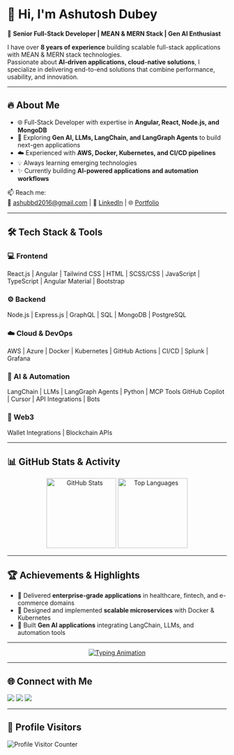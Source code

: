 # 👋 Hi, I'm Ashutosh Dubey

🚀 **Senior Full-Stack Developer | MEAN & MERN Stack | Gen AI Enthusiast**

I have over **8 years of experience** building scalable full-stack applications with MEAN & MERN stack technologies.  
Passionate about **AI-driven applications, cloud-native solutions**, I specialize in delivering end-to-end solutions that combine performance, usability, and innovation.  

---

## 🔥 About Me
- 🌐 Full-Stack Developer with expertise in **Angular, React, Node.js, and MongoDB**
- 🧠 Exploring **Gen AI, LLMs, LangChain, and LangGraph Agents** to build next-gen applications
- ☁️ Experienced with **AWS, Docker, Kubernetes, and CI/CD pipelines**
- 💡 Always learning emerging technologies
- ✨ Currently building **AI-powered applications and automation workflows**

📫 Reach me:  
📧 ashubbd2016@gmail.com | 💼 [LinkedIn](https://www.linkedin.com/in/ashutosh-dubey-44895a12b/) | 🌐 [Portfolio](https://your-portfolio.com)

---

## 🛠️ Tech Stack & Tools

### 💻 Frontend
React.js | Angular | Tailwind CSS | HTML | SCSS/CSS | JavaScript | TypeScript | Angular Material | Bootstrap

### ⚙️ Backend
Node.js | Express.js | GraphQL | SQL | MongoDB | PostgreSQL 

### ☁️ Cloud & DevOps
AWS | Azure | Docker | Kubernetes | GitHub Actions | CI/CD | Splunk | Grafana

### 🤖 AI & Automation
LangChain | LLMs | LangGraph Agents | Python | MCP Tools
GitHub Copilot | Cursor | API Integrations | Bots

### 🔗 Web3
Wallet Integrations | Blockchain APIs

---

## 📊 GitHub Stats & Activity

<p align="center">
  <img src="https://github-readme-stats.vercel.app/api?username=ashu000&show_icons=true&theme=tokyonight" alt="GitHub Stats" height="160"/>
  <img src="https://github-readme-stats.vercel.app/api/top-langs/?username=ashu000&layout=compact&theme=tokyonight" alt="Top Languages" height="160"/>
</p>

---

## 🏆 Achievements & Highlights
- 💼 Delivered **enterprise-grade applications** in healthcare, fintech, and e-commerce domains  
- 🧩 Designed and implemented **scalable microservices** with Docker & Kubernetes  
- 🤖 Built **Gen AI applications** integrating LangChain, LLMs, and automation tools  

---

<p align="center">
  <a href="https://linkedin.com/in/your-profile" target="_blank">
    <img src="https://readme-typing-svg.herokuapp.com?size=26&duration=4000&color=2F81F7&center=true&vCenter=true&width=600&lines=Shoot+me+a+message+on+LinkedIn+!;I'm+always+down+to+collab+:%29" alt="Typing Animation">
  </a>
</p>

-----

## 🌐 Connect with Me
<p align="left">
  <a href="mailto:ashubbd2016@gmail.com"><img src="https://img.shields.io/badge/Email-D14836?style=for-the-badge&logo=gmail&logoColor=white"/></a>
  <a href="https://www.linkedin.com/in/ashutosh-dubey-44895a12b/"><img src="https://img.shields.io/badge/LinkedIn-0A66C2?style=for-the-badge&logo=linkedin&logoColor=white"/></a>
  <a href="https://your-portfolio.com"><img src="https://img.shields.io/badge/Portfolio-000000?style=for-the-badge&logo=firefox&logoColor=white"/></a>
</p>

---

## 👀 Profile Visitors
<p align="left">
  <img src="https://komarev.com/ghpvc/?username=ashu000&label=Profile%20Views&color=0e75b6&style=flat" alt="Profile Visitor Counter"/>
</p>
